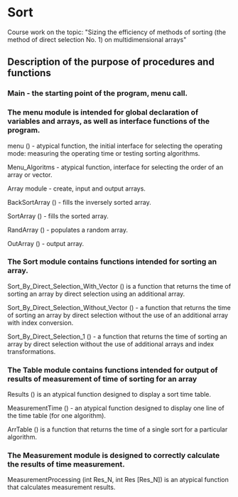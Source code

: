 # Sort
Course work on the topic: "Sizing the efficiency of methods of sorting (the method of direct selection No. 1) on multidimensional arrays"
## Description of the purpose of procedures and functions
### Main - the starting point of the program, menu call.

### The menu module is intended for global declaration of variables and arrays, as well as interface functions of the program.

menu () - atypical function, the initial interface for selecting the operating mode: measuring the operating time or testing sorting algorithms.

Menu_Algoritms - atypical function, interface for selecting the order of an array or vector.

Array module - create, input and output arrays.

BackSortArray () - fills the inversely sorted array.

SortArray () - fills the sorted array.

RandArray () - populates a random array.

OutArray () - output array.

 

### The Sort module contains functions intended for sorting an array.

Sort_By_Direct_Selection_With_Vector () is a function that returns the time of sorting an array by direct selection using an additional array.

 Sort_By_Direct_Selection_Without_Vector () - a function that returns the time of sorting an array by direct selection without the use of an additional array with index conversion.

Sort_By_Direct_Selection_1 () - a function that returns the time of sorting an array by direct selection without the use of additional arrays and index transformations.

### The Table module contains functions intended for output of results of measurement of time of sorting for an array

Results () is an atypical function designed to display a sort time table.

MeasurementTime () - an atypical function designed to display one line of the time table (for one algorithm).

ArrTable () is a function that returns the time of a single sort for a particular algorithm.

### The Measurement module is designed to correctly calculate the results of time measurement.

MeasurementProcessing (int Res_N, int Res [Res_N]) is an atypical function that calculates measurement results.